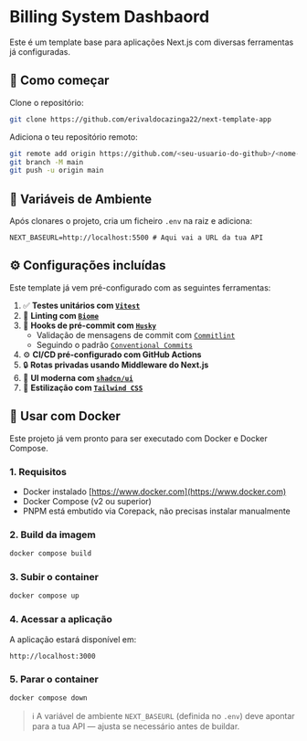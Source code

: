 # Billing System Dashbaord

Este é um template base para aplicações Next.js com diversas ferramentas já configuradas.

## 🚀 Como começar

Clone o repositório:

```bash
git clone https://github.com/erivaldocazinga22/next-template-app
```

Adiciona o teu repositório remoto:

```bash
git remote add origin https://github.com/<seu-usuario-do-github>/<nome-do-repositorio>.git
git branch -M main
git push -u origin main
```

## 🔐 Variáveis de Ambiente

Após clonares o projeto, cria um ficheiro `.env` na raiz e adiciona:

```env
NEXT_BASEURL=http://localhost:5500 # Aqui vai a URL da tua API
```

## ⚙️ Configurações incluídas

Este template já vem pré-configurado com as seguintes ferramentas:

1. ✅ **Testes unitários com [`Vitest`](https://vitest.dev/guide/)**
2. 🧹 **Linting com [`Biome`](https://biomejs.dev/guides/getting-started/)**
3. 🔐 **Hooks de pré-commit com [`Husky`](https://typicode.github.io/husky)**
   * Validação de mensagens de commit com [`Commitlint`](https://commitlint.js.org/)
   * Seguindo o padrão [`Conventional Commits`](https://www.conventionalcommits.org/)
4. ⚙️ **CI/CD pré-configurado com GitHub Actions**
5. 🔒 **Rotas privadas usando Middleware do Next.js**
6. 💅 **UI moderna com [`shadcn/ui`](https://ui.shadcn.dev/)**
7. 🎨 **Estilização com [`Tailwind CSS`](https://tailwindcss.com/docs/installation/framework-guides/nextjs)**

## 🐳 Usar com Docker

Este projeto já vem pronto para ser executado com Docker e Docker Compose.

### 1. Requisitos

* Docker instalado [https://www.docker.com](https://www.docker.com)
* Docker Compose (v2 ou superior)
* PNPM está embutido via Corepack, não precisas instalar manualmente

### 2. Build da imagem

```bash
docker compose build
```

### 3. Subir o container

```bash
docker compose up
```

### 4. Acessar a aplicação

A aplicação estará disponível em:

```
http://localhost:3000
```

### 5. Parar o container

```bash
docker compose down
```

> ℹ️ A variável de ambiente `NEXT_BASEURL` (definida no `.env`) deve apontar para a tua API — ajusta se necessário antes de buildar.
